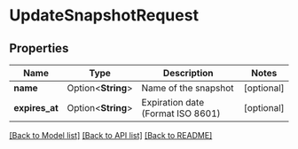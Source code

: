 # UpdateSnapshotRequest

## Properties

Name | Type | Description | Notes
------------ | ------------- | ------------- | -------------
**name** | Option<**String**> | Name of the snapshot | [optional]
**expires_at** | Option<**String**> | Expiration date (Format ISO 8601) | [optional]

[[Back to Model list]](../README.md#documentation-for-models) [[Back to API list]](../README.md#documentation-for-api-endpoints) [[Back to README]](../README.md)


